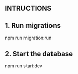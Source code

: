 ## INTRUCTIONS

## 1. Run migrations

npm run migration:run

## 2. Start the database

npm run start:dev
